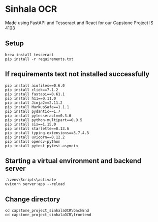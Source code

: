 # Sinhala OCR
Made using FastAPI and Tesseract and React for our Capstone Project IS 4103

## Setup
```
brew install tesseract
pip install -r requirements.txt
```

## If requirements text not installed successfully 

```
pip install aiofiles==0.6.0
pip install click==7.1.2
pip install fastapi==0.61.1
pip install h11==0.11.0
pip install Jinja2==2.11.2
pip install MarkupSafe==1.1.1
pip install pydantic==1.7
pip install pytesseract==0.3.6
pip install python-multipart==0.0.5
pip install six==1.15.0
pip install starlette==0.13.6
pip install typing-extensions==3.7.4.3
pip install uvicorn==0.12.2
pip install opencv-python
pip install pytest pytest-asyncio
```

## Starting a virtual environment and backend server
```
.\venv\Scripts\activate
uvicorn server:app --reload
```

## Change directory
```
cd capstone_project_sinhalaOCR\backEnd
cd capstone_project_sinhalaOCR\frontend
```

